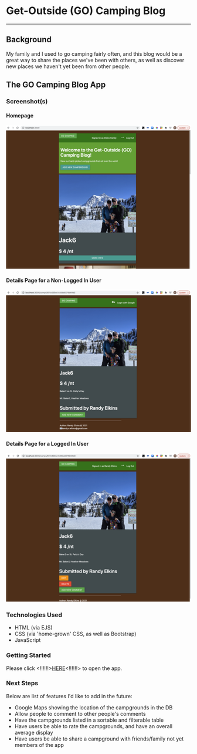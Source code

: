 # Get-Outside (GO) Camping Blog
---
## Background
My family and I used to go camping fairly often, and this blog would be a great way to share the places we've been with others, as well as discover new places we haven't yet been from other people.

## The GO Camping Blog App

### Screenshot(s)
#### Homepage
![homepage](./public/images/home.png)
#### Details Page for a Non-Logged In User
![Details Page for a Non-Logged In User](./public/images/details_nonUser.png)
#### Details Page for a Logged In User
![Details Page for a Logged In User](./public/images/details_user.png)


### Technologies Used
- HTML (via EJS)
- CSS (via 'home-grown' CSS, as well as Bootstrap)
- JavaScript

### Getting Started
Please click <!!!!!!>[HERE](https://www.google.com/)<!!!!!!> to open the app.

### Next Steps
Below are list of features I'd like to add in the future:
- Google Maps showing the location of the campgrounds in the DB
- Allow people to comment to other people's comments
- Have the campgrounds listed in a sortable and filterable table
- Have users be able to rate the campgrounds, and have an overall average display
- Have users be able to share a campground with friends/family not yet members of the app